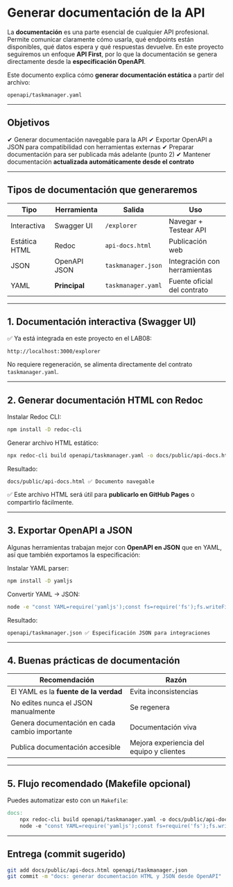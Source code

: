 # Generar documentación de la API

La **documentación** es una parte esencial de cualquier API profesional. Permite comunicar claramente cómo usarla, qué endpoints están disponibles, qué datos espera y qué respuestas devuelve. En este proyecto seguiremos un enfoque **API First**, por lo que la documentación se genera directamente desde la **especificación OpenAPI**.

Este documento explica cómo **generar documentación estática** a partir del archivo:

```
openapi/taskmanager.yaml
```

---

## Objetivos

✔ Generar documentación navegable para la API
✔ Exportar OpenAPI a JSON para compatibilidad con herramientas externas
✔ Preparar documentación para ser publicada más adelante (punto 2)
✔ Mantener documentación **actualizada automáticamente desde el contrato**

---

## Tipos de documentación que generaremos

| Tipo          | Herramienta   | Salida             | Uso                          |
| ------------- | ------------- | ------------------ | ---------------------------- |
| Interactiva   | Swagger UI    | `/explorer`        | Navegar + Testear API        |
| Estática HTML | Redoc         | `api-docs.html`    | Publicación web              |
| JSON          | OpenAPI JSON  | `taskmanager.json` | Integración con herramientas |
| YAML          | **Principal** | `taskmanager.yaml` | Fuente oficial del contrato  |

---

## 1. Documentación interactiva (Swagger UI)

✅ Ya está integrada en este proyecto en el LAB08:

```
http://localhost:3000/explorer
```

No requiere regeneración, se alimenta directamente del contrato `taskmanager.yaml`.

---

## 2. Generar documentación HTML con Redoc

Instalar Redoc CLI:

```bash
npm install -D redoc-cli
```

Generar archivo HTML estático:

```bash
npx redoc-cli build openapi/taskmanager.yaml -o docs/public/api-docs.html
```

Resultado:

```
docs/public/api-docs.html ✅ Documento navegable
```

✅ Este archivo HTML será útil para **publicarlo en GitHub Pages** o compartirlo fácilmente.

---

## 3. Exportar OpenAPI a JSON

Algunas herramientas trabajan mejor con **OpenAPI en JSON** que en YAML, así que también exportamos la especificación:

Instalar YAML parser:

```bash
npm install -D yamljs
```

Convertir YAML → JSON:

```bash
node -e "const YAML=require('yamljs');const fs=require('fs');fs.writeFileSync('openapi/taskmanager.json',JSON.stringify(YAML.load('openapi/taskmanager.yaml'),null,2))"
```

Resultado:

```
openapi/taskmanager.json ✅ Especificación JSON para integraciones
```

---

## 4. Buenas prácticas de documentación

| Recomendación                                  | Razón                                    |
| ---------------------------------------------- | ---------------------------------------- |
| El YAML es la **fuente de la verdad**          | Evita inconsistencias                    |
| No edites nunca el JSON manualmente            | Se regenera                              |
| Genera documentación en cada cambio importante | Documentación viva                       |
| Publica documentación accesible                | Mejora experiencia del equipo y clientes |

---

## 5. Flujo recomendado (Makefile opcional)

Puedes automatizar esto con un `Makefile`:

```makefile
docs:
	npx redoc-cli build openapi/taskmanager.yaml -o docs/public/api-docs.html
	node -e "const YAML=require('yamljs');const fs=require('fs');fs.writeFileSync('openapi/taskmanager.json',JSON.stringify(YAML.load('openapi/taskmanager.yaml'),null,2))"
```

---

## Entrega (commit sugerido)

```bash
git add docs/public/api-docs.html openapi/taskmanager.json
git commit -m "docs: generar documentación HTML y JSON desde OpenAPI"
```